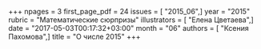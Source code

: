 +++
npages = 3
first_page_pdf = 24
issues = [ "2015_06",]
year = "2015"
rubric = "Математические сюрпризы"
illustrators = [ "Елена Цветаева",]
date = "2017-05-03T00:17:32+03:00"
month = "06"
authors = [ "Ксения Пахомова",]
title = "О числе 2015"
+++
